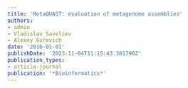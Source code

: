 ```yaml
---
title: 'MetaQUAST: evaluation of metagenome assemblies'
authors:
- admin
- Vladislav Saveliev
- Alexey Gurevich
date: '2016-01-01'
publishDate: '2023-11-04T11:15:43.301796Z'
publication_types:
- article-journal
publication: '*Bioinformatics*'
---
```

